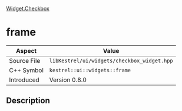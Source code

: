 [Widget.Checkbox](index.md)
# frame
| Aspect | Value |
| --- | --- |
| Source File | `libKestrel/ui/widgets/checkbox_widget.hpp` |
| C++ Symbol | `kestrel::ui::widgets::frame` |
| Introduced | Version 0.8.0 |
## Description
